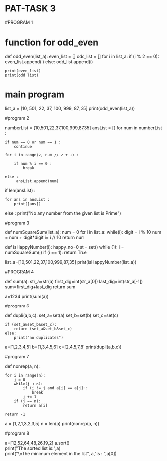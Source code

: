# PAT-TASK 3
#PROGRAM 1
# function for odd_even
def odd_even(list_a):
    even_list = []
    odd_list = []
    for i in list_a:
        if (i % 2 == 0):
            even_list.append(i)
        else:
            odd_list.append(i)

    print(even_list)
    print(odd_list)


# main program
list_a = [10, 501, 22, 37, 100, 999, 87, 35]
print(odd_even(list_a))



#program 2



numberList = [10,501,22,37,100,999,87,35]
ansList = []
for num in numberList :
    
    if num == 0 or num == 1 :
        continue
        
    for i in range(2, num // 2 + 1) :
 
        if num % i == 0 :
            break
 
    else :
         ansList.append(num)
 
if len(ansList) :
     
    for ans in ansList :
        print([ans])
     
else :
    print("No any number from the given list is Prime")



#program 3



def numSquareSum(list_a):
    num = 0
    for i in list_a:
        while(i):
            digit = i % 10
            num = num + digit*digit
            i= i // 10
        return num


def isHappyNumber(i):
    happy_no=0
    st = set()
    while (1):
        i = numSquareSum(i)
        if (i == 1):
            return True
        
        
list_a=[10,501,22,37,100,999,87,35]
print(isHappyNumber(list_a))



#PROGRAM 4


  
def sum(a):
    str_a=str(a)
    first_dig=int(str_a[0])
    last_dig=int(str_a[-1])
    sum=first_dig+last_dig
    return sum
    
a=1234
print(sum(a))



#program 6



def dupli(a,b,c):
    set_a=set(a)
    set_b=set(b)
    set_c=set(c)
    
    if (set_a&set_b&set_c):
        return (set_a&set_b&set_c)
    else:
        print("no duplicates")
        
a=[1,2,3,4,5]
b=[1,3,4,5,6]
c=[2,4,5,7,8]
print(dupli(a,b,c))



#program 7



def nonrep(a, n):

    for i in range(n):
        j = 0
        while(j < n):
            if (i != j and a[i] == a[j]):
                break
            j += 1
        if (j == n):
            return a[i]
 
    return -1
 
 
a = [1,2,1,3,2,3,5]
n = len(a)
print(nonrep(a, n))



#program 8



a=[12,52,64,48,26,19,2]
a.sort()      
print("The sorted list is:",a)        
print("\nThe minimum element in the list", a,"is : ",a[0])      

